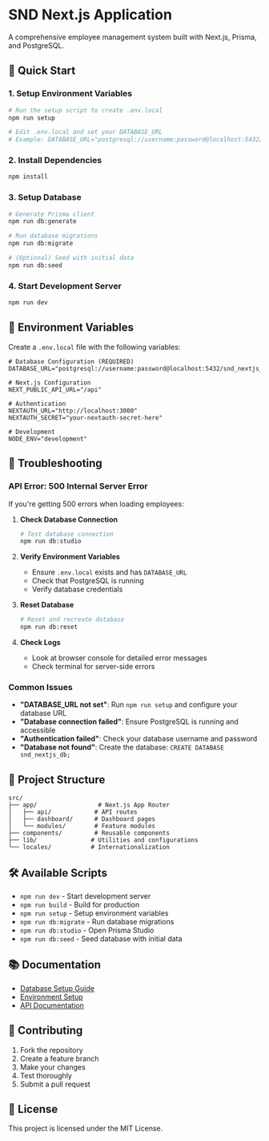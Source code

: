 # SND Next.js Application

A comprehensive employee management system built with Next.js, Prisma, and PostgreSQL.

## 🚀 Quick Start

### 1. Setup Environment Variables

```bash
# Run the setup script to create .env.local
npm run setup

# Edit .env.local and set your DATABASE_URL
# Example: DATABASE_URL="postgresql://username:password@localhost:5432/snd_nextjs_db"
```

### 2. Install Dependencies

```bash
npm install
```

### 3. Setup Database

```bash
# Generate Prisma client
npm run db:generate

# Run database migrations
npm run db:migrate

# (Optional) Seed with initial data
npm run db:seed
```

### 4. Start Development Server

```bash
npm run dev
```

## 🔧 Environment Variables

Create a `.env.local` file with the following variables:

```env
# Database Configuration (REQUIRED)
DATABASE_URL="postgresql://username:password@localhost:5432/snd_nextjs_db"

# Next.js Configuration
NEXT_PUBLIC_API_URL="/api"

# Authentication
NEXTAUTH_URL="http://localhost:3000"
NEXTAUTH_SECRET="your-nextauth-secret-here"

# Development
NODE_ENV="development"
```

## 🐛 Troubleshooting

### API Error: 500 Internal Server Error

If you're getting 500 errors when loading employees:

1. **Check Database Connection**
   ```bash
   # Test database connection
   npm run db:studio
   ```

2. **Verify Environment Variables**
   - Ensure `.env.local` exists and has `DATABASE_URL`
   - Check that PostgreSQL is running
   - Verify database credentials

3. **Reset Database**
   ```bash
   # Reset and recreate database
   npm run db:reset
   ```

4. **Check Logs**
   - Look at browser console for detailed error messages
   - Check terminal for server-side errors

### Common Issues

- **"DATABASE_URL not set"**: Run `npm run setup` and configure your database URL
- **"Database connection failed"**: Ensure PostgreSQL is running and accessible
- **"Authentication failed"**: Check your database username and password
- **"Database not found"**: Create the database: `CREATE DATABASE snd_nextjs_db;`

## 📁 Project Structure

```
src/
├── app/                 # Next.js App Router
│   ├── api/            # API routes
│   ├── dashboard/      # Dashboard pages
│   └── modules/        # Feature modules
├── components/         # Reusable components
├── lib/               # Utilities and configurations
└── locales/           # Internationalization
```

## 🛠️ Available Scripts

- `npm run dev` - Start development server
- `npm run build` - Build for production
- `npm run setup` - Setup environment variables
- `npm run db:migrate` - Run database migrations
- `npm run db:studio` - Open Prisma Studio
- `npm run db:seed` - Seed database with initial data

## 📚 Documentation

- [Database Setup Guide](./DATABASE_SETUP_QUICK.md)
- [Environment Setup](./ENVIRONMENT_SETUP.md)
- [API Documentation](./docs/api-documentation.md)

## 🤝 Contributing

1. Fork the repository
2. Create a feature branch
3. Make your changes
4. Test thoroughly
5. Submit a pull request

## 📄 License

This project is licensed under the MIT License.
